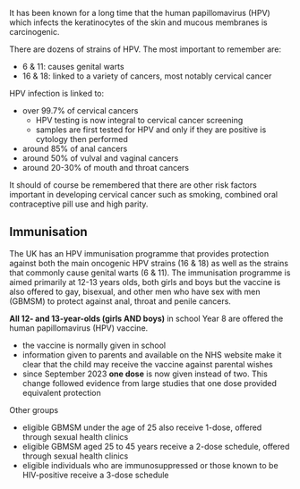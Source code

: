 It has been known for a long time that the human papillomavirus (HPV) which infects the keratinocytes of the skin and mucous membranes is carcinogenic.  
  
There are dozens of strains of HPV. The most important to remember are:  
* 6 \& 11: causes genital warts
* 16 \& 18: linked to a variety of cancers, most notably cervical cancer

  
HPV infection is linked to:  
* over 99\.7% of cervical cancers
	+ HPV testing is now integral to cervical cancer screening
	+ samples are first tested for HPV and only if they are positive is cytology then performed
* around 85% of anal cancers
* around 50% of vulval and vaginal cancers
* around 20\-30% of mouth and throat cancers

  
It should of course be remembered that there are other risk factors important in developing cervical cancer such as smoking, combined oral contraceptive pill use and high parity.  
  
  
Immunisation
------------

  
The UK has an HPV immunisation programme that provides protection against both the main oncogenic HPV strains (16 \& 18\) as well as the strains that commonly cause genital warts (6 \& 11\). The immunisation programme is aimed primarily at 12\-13 years olds, both girls and boys but the vaccine is also offered to gay, bisexual, and other men who have sex with men (GBMSM) to protect against anal, throat and penile cancers.  
  
**All 12\- and 13\-year\-olds (girls AND boys)** in school Year 8 are offered the human papillomavirus (HPV) vaccine.  
* the vaccine is normally given in school
* information given to parents and available on the NHS website make it clear that the child may receive the vaccine against parental wishes
* since September 2023 **one dose** is now given instead of two. This change followed evidence from large studies that one dose provided equivalent protection

  
Other groups  
* eligible GBMSM under the age of 25 also receive 1\-dose, offered through sexual health clinics
* eligible GBMSM aged 25 to 45 years receive a 2\-dose schedule, offered through sexual health clinics
* eligible individuals who are immunosuppressed or those known to be HIV\-positive receive a 3\-dose schedule
